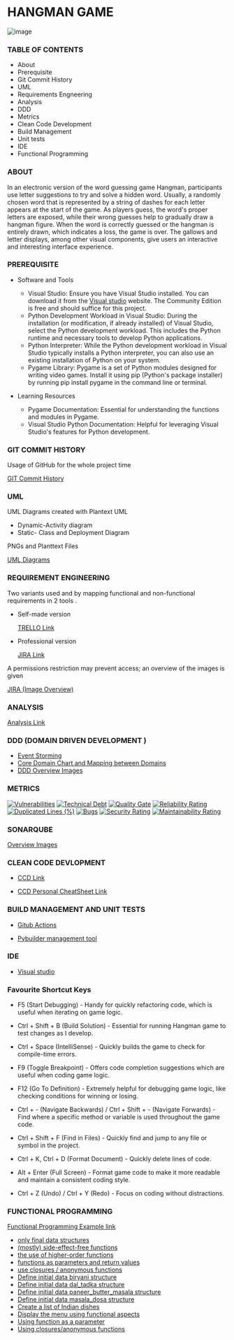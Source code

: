 # HANGMAN GAME

![image](https://github.com/Ninitharam/Ninitharam/assets/148867057/3a2a0c70-2eea-433b-9a89-a1c52abdee13)

### TABLE OF CONTENTS 
- About
- Prerequisite
- Git Commit History
- UML
- Requirements Engneering
- Analysis
- DDD
- Metrics
- Clean Code Development
- Build Management
- Unit tests
- IDE
- Functional Programming
  
### ABOUT
In an electronic version of the word guessing game Hangman, participants use letter suggestions to try and solve a hidden word. Usually, a randomly chosen word that is represented by a string of dashes for each letter appears at the start of the game. As players guess, the word's proper letters are exposed, while their wrong guesses help to gradually draw a hangman figure. When the word is correctly guessed or the hangman is entirely drawn, which indicates a loss, the game is over. The gallows and letter displays, among other visual components, give users an interactive and interesting interface experience.

### PREREQUISITE
- Software and Tools
   - Visual Studio: Ensure you have Visual Studio installed. You can download it from the [Visual studio](https://visualstudio.microsoft.com/) website.
     The Community Edition is free and should suffice for this project.
   - Python Development Workload in Visual Studio: During the installation (or modification, if already installed) of Visual Studio,
     select the Python development workload. This includes the Python runtime and necessary tools to develop Python applications.
   - Python Interpreter: While the Python development workload in Visual Studio typically installs a Python interpreter,
      you can also use an existing installation of Python on your system.
   - Pygame Library: Pygame is a set of Python modules designed for writing video games. Install it using pip (Python's package installer)
     by running pip install pygame in the command line or terminal.
     
- Learning Resources
  - Pygame Documentation: Essential for understanding the functions and modules in Pygame.
  - Visual Studio Python Documentation: Helpful for leveraging Visual Studio's features for Python development.
    
### GIT COMMIT HISTORY
Usage of GitHub for the whole project time

[GIT Commit History](https://github.com/Ninitharam/Ninitharam/commits/91513ffed749415ea4d3a1662572b54d90d0fdd1)

### UML
UML Diagrams created with Plantext UML

+ Dynamic-Activity diagram
+ Static- Class and Deployment Diagram

PNGs and Planttext Files

[UML Diagrams](https://github.com/Ninitharam/Ninitharam/tree/origin/UML%20Diagrams%20Link)

### REQUIREMENT ENGINEERING
Two variants used and by mapping functional and non-functional requirements in 2 tools .

- Self-made version
    
  [TRELLO Link](https://trello.com/b/7pobofqu/hangman-game)
  
- Professional version 
  
  [JIRA Link](https://softwaredevelopmentproject.atlassian.net/jira/software/projects/HG/boards/3)

 A permissions restriction may prevent access; an overview of the images is given

 [JIRA (Image Overview)](https://github.com/Ninitharam/Ninitharam/tree/origin/JIRA)

 
### ANALYSIS

 [Analysis Link](https://github.com/Ninitharam/Ninitharam/tree/origin/Analysis)
 
### DDD (DOMAIN DRIVEN DEVELOPMENT )

- [Event Storming ](https://miro.com/app/board/uXjVN3vYjKk=/?share_link_id=537377883470)
- [Core Domain Chart and Mapping between Domains](https://github.com/Ninitharam/Ninitharam/assets/148867057/d6452691-2243-4485-8107-e88badaddf5e)
- [DDD Overview Images](https://github.com/Ninitharam/Ninitharam/tree/origin/DDD)

### METRICS
[![Vulnerabilities](https://sonarcloud.io/api/project_badges/measure?project=Ninitharam_Ninitharam&metric=vulnerabilities)](https://sonarcloud.io/summary/new_code?id=Ninitharam_Ninitharam)
[![Technical Debt](https://sonarcloud.io/api/project_badges/measure?project=Ninitharam_Ninitharam&metric=sqale_index)](https://sonarcloud.io/summary/new_code?id=Ninitharam_Ninitharam)
[![Quality Gate](https://sonarcloud.io/api/project_badges/measure?project=Ninitharam_Ninitharam&metric=alert_status)](https://sonarcloud.io/summary/new_code?id=Ninitharam_Ninitharam)
[![Reliability Rating](https://sonarcloud.io/api/project_badges/measure?project=Ninitharam_Ninitharam&metric=reliability_rating)](https://sonarcloud.io/summary/new_code?id=Ninitharam_Ninitharam)
[![Duplicated Lines (%)](https://sonarcloud.io/api/project_badges/measure?project=Ninitharam_Ninitharam&metric=duplicated_lines_density)](https://sonarcloud.io/summary/new_code?id=Ninitharam_Ninitharam)
[![Bugs](https://sonarcloud.io/api/project_badges/measure?project=Ninitharam_Ninitharam&metric=bugs)](https://sonarcloud.io/summary/new_code?id=Ninitharam_Ninitharam)
[![Security Rating](https://sonarcloud.io/api/project_badges/measure?project=Ninitharam_Ninitharam&metric=security_rating)](https://sonarcloud.io/summary/new_code?id=Ninitharam_Ninitharam)
[![Maintainability Rating](https://sonarcloud.io/api/project_badges/measure?project=Ninitharam_Ninitharam&metric=sqale_rating)](https://sonarcloud.io/summary/new_code?id=Ninitharam_Ninitharam)

### SONARQUBE

[Overview Images](https://github.com/Ninitharam/Ninitharam/tree/origin/SonarCubeMetrics)

### CLEAN CODE DEVLOPMENT

+ [CCD Link](https://github.com/Ninitharam/Ninitharam/blob/origin/CCD/CCD.pdf)

+ [CCD Personal CheatSheet Link](https://github.com/Ninitharam/Ninitharam/blob/origin/CCD/CCD%20CheatSheet.pd)

### BUILD MANAGEMENT AND UNIT TESTS

+ [Gitub Actions](https://github.com/Ninitharam/Ninitharam/blob/origin/github/workflows/main.yml)

+ [Pybuilder management tool](https://github.com/Ninitharam/Ninitharam/blob/origin/BuildManagement/Screenshot%20of%20Build.png)


### IDE 
+ [Visual studio](https://visualstudio.microsoft.com/) 
  
### Favourite Shortcut Keys

+ F5 (Start Debugging) - Handy for quickly refactoring code, which is useful when iterating on game logic.

+ Ctrl + Shift + B (Build Solution) - Essential for running  Hangman game to test changes as I develop.

+ Ctrl + Space (IntelliSense) - Quickly builds the game to check for compile-time errors.

+ F9 (Toggle Breakpoint) - Offers code completion suggestions which are useful when coding game logic.

+ F12 (Go To Definition) - Extremely helpful for debugging game logic, like checking conditions for winning or losing.

+ Ctrl + - (Navigate Backwards) / Ctrl + Shift + - (Navigate Forwards) - Find where a specific method or variable is used throughout the game code.

+ Ctrl + Shift + F (Find in Files) - Quickly find and jump to any file or symbol in the project.

+ Ctrl + K, Ctrl + D (Format Document) - Quickly delete lines of code.

+ Alt + Enter (Full Screen) - Format game code to make it more readable and maintain a consistent coding style.

+ Ctrl + Z (Undo) / Ctrl + Y (Redo) - Focus on coding without distractions.

### FUNCTIONAL PROGRAMMING

[Functional Programming Example link](https://github.com/Ninitharam/Ninitharam/tree/origin/FunctionalProgramming)

- [only final data structures](https://github.com/Ninitharam/Ninitharam/blob/e9476578f5cc6522f25c0d7ade74151d5c090b6e/FunctionalProgramming/IndianCuisine.py#L5)
- [(mostly) side-effect-free functions](https://github.com/Ninitharam/Ninitharam/blob/db1bf0a1c46783790c16f9e5285f4f5a1790b827/FunctionalProgramming/IndianCuisine.py#L17)
- [the use of higher-order functions](https://github.com/Ninitharam/Ninitharam/blob/db1bf0a1c46783790c16f9e5285f4f5a1790b827/FunctionalProgramming/IndianCuisine.py#L22)
- [functions as parameters and return values](https://github.com/Ninitharam/Ninitharam/blob/db1bf0a1c46783790c16f9e5285f4f5a1790b827/FunctionalProgramming/IndianCuisine.py#L30) 
- [use closures / anonymous functions](https://github.com/Ninitharam/Ninitharam/blob/db1bf0a1c46783790c16f9e5285f4f5a1790b827/FunctionalProgramming/IndianCuisine.py#L35)
- [Define initial data biryani structure](https://github.com/Ninitharam/Ninitharam/blob/db1bf0a1c46783790c16f9e5285f4f5a1790b827/FunctionalProgramming/IndianCuisine.py#L40)
- [Define initial data dal_tadka structure](https://github.com/Ninitharam/Ninitharam/blob/db1bf0a1c46783790c16f9e5285f4f5a1790b827/FunctionalProgramming/IndianCuisine.py#L41)
- [Define initial data paneer_butter_masala structure](https://github.com/Ninitharam/Ninitharam/blob/db1bf0a1c46783790c16f9e5285f4f5a1790b827/FunctionalProgramming/IndianCuisine.py#L42)
- [Define initial data masala_dosa structure](https://github.com/Ninitharam/Ninitharam/blob/db1bf0a1c46783790c16f9e5285f4f5a1790b827/FunctionalProgramming/IndianCuisine.py#L43)
- [ Create a list of Indian dishes](https://github.com/Ninitharam/Ninitharam/blob/db1bf0a1c46783790c16f9e5285f4f5a1790b827/FunctionalProgramming/IndianCuisine.py#L47)
- [Display the menu using functional aspects](https://github.com/Ninitharam/Ninitharam/blob/db1bf0a1c46783790c16f9e5285f4f5a1790b827/FunctionalProgramming/IndianCuisine.py#L5)
- [Using function as a parameter](https://github.com/Ninitharam/Ninitharam/blob/db1bf0a1c46783790c16f9e5285f4f5a1790b827/FunctionalProgramming/IndianCuisine.py#L55)
- [Using closures/anonymous functions](https://github.com/Ninitharam/Ninitharam/blob/db1bf0a1c46783790c16f9e5285f4f5a1790b827/FunctionalProgramming/IndianCuisine.py#L60)

